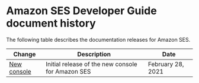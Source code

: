 # Amazon SES Developer Guide document history<a name="doc-history"></a>

The following table describes the documentation releases for Amazon SES\.

| Change | Description | Date | 
| --- |--- |--- |
| [New console](#doc-history) | Initial release of the new console for Amazon SES | February 28, 2021 | 